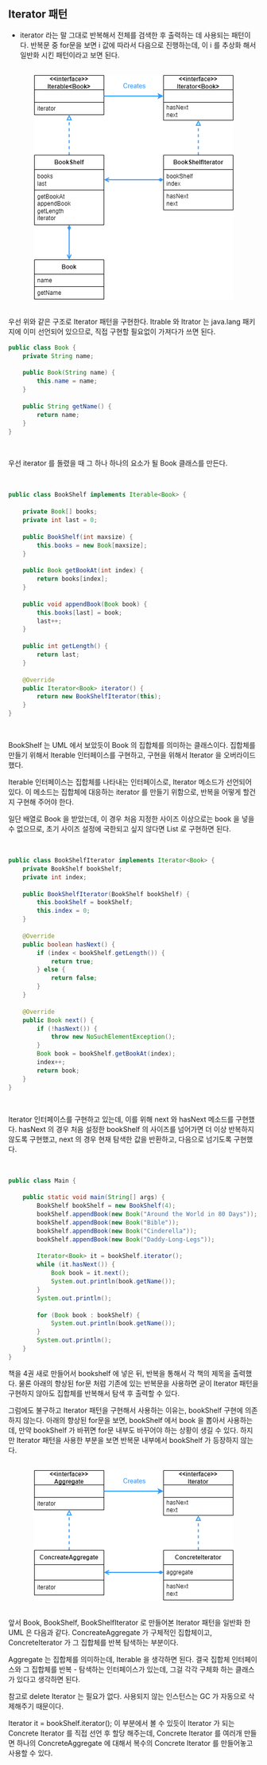## Iterator 패턴

- iterator 라는 말 그대로 반복해서 전체를 검색한 후 출력하는 데 사용되는 패턴이다. 반복문 중 for문을 보면 i 값에 따라서 다음으로 진행하는데, 이 i 를 추상화 해서 일반화 시킨 패턴이라고 보면 된다.

<br>

<div align="center">
  <img src="../images/Iterator%20pattern.png" alt="Iterator pattern">
</div>

<br>

우선 위와 같은 구조로 Iterator 패턴을 구현한다. Itrable<T> 와 Itrator<E> 는 java.lang 패키지에 이미 선언되어 있으므로, 직접 구현할 필요없이 가져다가 쓰면 된다.

```java
public class Book {
    private String name;

    public Book(String name) {
        this.name = name;
    }

    public String getName() {
        return name;
    }
}
```
<br>

우선 iterator 를 돌렸을 때 그 하나 하나의 요소가 될 Book 클래스를 만든다.

<br>

```java
public class BookShelf implements Iterable<Book> {

    private Book[] books;
    private int last = 0;

    public BookShelf(int maxsize) {
        this.books = new Book[maxsize];
    }

    public Book getBookAt(int index) {
        return books[index];
    }

    public void appendBook(Book book) {
        this.books[last] = book;
        last++;
    }

    public int getLength() {
        return last;
    }

    @Override
    public Iterator<Book> iterator() {
        return new BookShelfIterator(this);
    }
}
```

<br>

BookShelf 는 UML 에서 보았듯이 Book 의 집합체를 의미하는 클래스이다. 집합체를 만들기 위해서 Iterable<Book> 인터페이스를 구현하고, 구현을 위해서 Iterator<Book> 을 오버라이드 했다.

Iterable<T> 인터페이스는 집합체를 나타내는 인터페이스로, Iterator 메소드가 선언되어 있다. 이 메소드는 집합체에 대응하는 iterator 를 만들기 위함으로, 반복을 어떻게 할건지 구현해 주어야 한다.

일단 배열로 Book 을 받았는데, 이 경우 처음 지정한 사이즈 이상으로는 book 을 넣을 수 없으므로, 초기 사이즈 설정에 국한되고 싶지 않다면 List 로 구현하면 된다.

<br>

```java
public class BookShelfIterator implements Iterator<Book> {
    private BookShelf bookShelf;
    private int index;

    public BookShelfIterator(BookShelf bookShelf) {
        this.bookShelf = bookShelf;
        this.index = 0;
    }

    @Override
    public boolean hasNext() {
        if (index < bookShelf.getLength()) {
            return true;
        } else {
            return false;
        }
    }

    @Override
    public Book next() {
        if (!hasNext()) {
            throw new NoSuchElementException();
        }
        Book book = bookShelf.getBookAt(index);
        index++;
        return book;
    }
}
```

<br>

Iterator 인터페이스를 구현하고 있는데, 이를 위해 next 와 hasNext 메소드를 구현했다. hasNext 의 경우 처음 설정한 bookShelf 의 사이즈를 넘어가면 더 이상 반복하지 않도록 구현했고, next 의 경우 현재 탐색한 값을 반환하고, 다음으로 넘기도록 구현했다.

<br>

```java
public class Main {

    public static void main(String[] args) {
        BookShelf bookShelf = new BookShelf(4);
        bookShelf.appendBook(new Book("Around the World in 80 Days"));
        bookShelf.appendBook(new Book("Bible"));
        bookShelf.appendBook(new Book("Cinderella"));
        bookShelf.appendBook(new Book("Daddy-Long-Legs"));

        Iterator<Book> it = bookShelf.iterator();
        while (it.hasNext()) {
            Book book = it.next();
            System.out.println(book.getName());
        }
        System.out.println();

        for (Book book : bookShelf) {
            System.out.println(book.getName());
        }
        System.out.println();
    }
}
```

책을 4권 새로 만들어서 bookshelf 에 넣은 뒤, 반복을 통해서 각 책의 제목을 출력했다. 물론 아래의 향상된 for문 처럼 기존에 있는 반복문을 사용하면 굳이 Iterator 패턴을 구현하지 않아도 집합체를 반복해서 탐색 후 출력할 수 있다.

그럼에도 불구하고 Iterator 패턴을 구현해서 사용하는 이유는, bookShelf 구현에 의존하지 않는다. 아래의 향상된 for문을 보면, bookShelf 에서 book 을 뽑아서 사용하는데, 만약 bookShelf 가 바뀌면 for문 내부도 바꾸어야 하는 상황이 생길 수 있다. 하지만 Iterator 패턴을 사용한 부분을 보면 반복문 내부에서 bookShelf 가 등장하지 않는다.

<br>

<div align="center">
  <img src="../images/iterator.png" alt="Iterator">
</div>

<br>

앞서 Book, BookShelf, BookShelfIterator 로 만들어본 Iterator 패턴을 일반화 한 UML 은 다음과 같다. ConcreateAggregate 가 구체적인 집합체이고, ConcreteIterator 가 그 집합체를 반복 탐색하는 부분이다.

Aggregate 는 집합체를 의미하는데, Iterable 을 생각하면 된다. 결국 집합체 인터페이스와 그 집합체를 반복 - 탐색하는 인터페이스가 있는데, 그걸 각각 구체화 하는 클래스가 있다고 생각하면 된다.

참고로 delete Iterator 는 필요가 없다. 사용되지 않는 인스턴스는 GC 가 자동으로 삭제해주기 때문이다.

Iterator<Book> it = bookShelf.iterator(); 이 부분에서 볼 수 있듯이 Iterator 가 되는 Concrete Iterator 를 직접 선언 후 할당 해주는데, Concrete Iterator 를 여러개 만들면 하나의 ConcreteAggregate 에 대해서 복수의 Concrete Iterator 를 만들어놓고 사용할 수 있다.